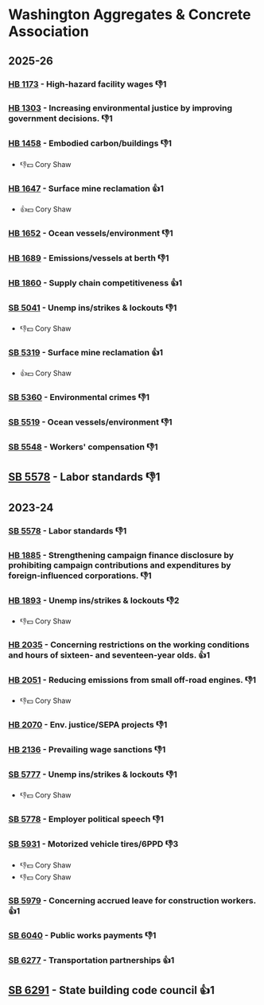 # Washington Aggregates & Concrete Association
## 2025-26

### [HB 1173](/bill/2025-26/hb/1173/) - High-hazard facility wages  👎1 

### [HB 1303](/bill/2025-26/hb/1303/) - Increasing environmental justice by improving government decisions.  👎1 

### [HB 1458](/bill/2025-26/hb/1458/) - Embodied carbon/buildings  👎1 
* 👎💵 Cory Shaw

### [HB 1647](/bill/2025-26/hb/1647/) - Surface mine reclamation 👍1  
* 👍💵 Cory Shaw

### [HB 1652](/bill/2025-26/hb/1652/) - Ocean vessels/environment  👎1 

### [HB 1689](/bill/2025-26/hb/1689/) - Emissions/vessels at berth  👎1 

### [HB 1860](/bill/2025-26/hb/1860/) - Supply chain competitiveness 👍1  

### [SB 5041](/bill/2025-26/sb/5041/) - Unemp ins/strikes & lockouts  👎1 
* 👎💵 Cory Shaw

### [SB 5319](/bill/2025-26/sb/5319/) - Surface mine reclamation 👍1  
* 👍💵 Cory Shaw

### [SB 5360](/bill/2025-26/sb/5360/) - Environmental crimes  👎1 

### [SB 5519](/bill/2025-26/sb/5519/) - Ocean vessels/environment  👎1 

### [SB 5548](/bill/2025-26/sb/5548/) - Workers' compensation  👎1 

## [SB 5578](/bill/2025-26/sb/5578/) - Labor standards  👎1 

## 2023-24

### [SB 5578](/bill/2023-24/sb/5578/) - Labor standards  👎1 

### [HB 1885](/bill/2023-24/hb/1885/) - Strengthening campaign finance disclosure by prohibiting campaign contributions and expenditures by foreign-influenced corporations.  👎1 

### [HB 1893](/bill/2023-24/hb/1893/) - Unemp ins/strikes & lockouts  👎2 
* 👎💵 Cory Shaw

### [HB 2035](/bill/2023-24/hb/2035/) - Concerning restrictions on the working conditions and hours of sixteen- and seventeen-year olds. 👍1  

### [HB 2051](/bill/2023-24/hb/2051/) - Reducing emissions from small off-road engines.  👎1 
* 👎💵 Cory Shaw

### [HB 2070](/bill/2023-24/hb/2070/) - Env. justice/SEPA projects  👎1 

### [HB 2136](/bill/2023-24/hb/2136/) - Prevailing wage sanctions  👎1 

### [SB 5777](/bill/2023-24/sb/5777/) - Unemp ins/strikes & lockouts  👎1 
* 👎💵 Cory Shaw

### [SB 5778](/bill/2023-24/sb/5778/) - Employer political speech  👎1 

### [SB 5931](/bill/2023-24/sb/5931/) - Motorized vehicle tires/6PPD  👎3 
* 👎💵 Cory Shaw
* 👎💵 Cory Shaw

### [SB 5979](/bill/2023-24/sb/5979/) - Concerning accrued leave for construction workers. 👍1  

### [SB 6040](/bill/2023-24/sb/6040/) - Public works payments  👎1 

### [SB 6277](/bill/2023-24/sb/6277/) - Transportation partnerships 👍1  

## [SB 6291](/bill/2023-24/sb/6291/) - State building code council 👍1  
